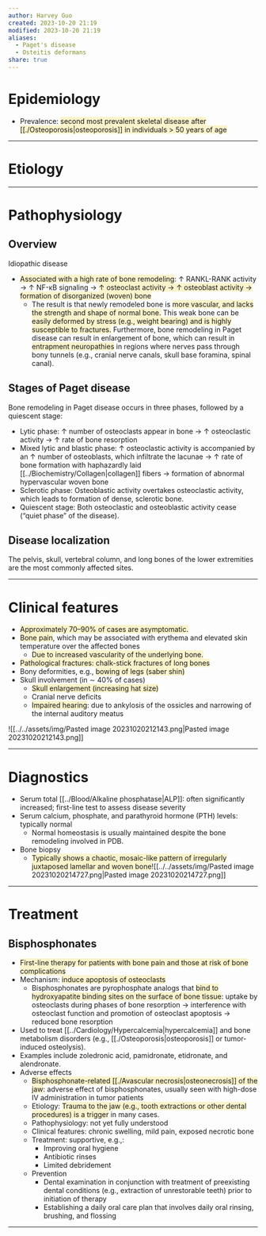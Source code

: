 ```yaml
---
author: Harvey Guo
created: 2023-10-20 21:19
modified: 2023-10-20 21:19
aliases:
  - Paget's disease
  - Osteitis deformans
share: true
---
```


# Epidemiology
- Prevalence: <span style="background:rgba(240, 200, 0, 0.2)">second most prevalent skeletal disease after [[./Osteoporosis|osteoporosis]] in individuals > 50 years of age</span>

---
# Etiology


---
# Pathophysiology
## Overview
Idiopathic disease 
- <span style="background:rgba(240, 200, 0, 0.2)">Associated with a high rate of bone remodeling</span>: ↑ RANKL-RANK activity → ↑ NF-κB signaling → <span style="background:rgba(240, 200, 0, 0.2)">↑ osteoclast activity → ↑ osteoblast activity → formation of disorganized (woven) bone </span>
	- The result is that newly remodeled bone is <span style="background:rgba(240, 200, 0, 0.2)">more vascular, and lacks the strength and shape of normal bone.</span> This weak bone can be <span style="background:rgba(240, 200, 0, 0.2)">easily deformed by stress (e.g., weight bearing) and is highly susceptible to fractures.</span> Furthermore, bone remodeling in Paget disease can result in enlargement of bone, which can result in<span style="background:rgba(240, 200, 0, 0.2)"> entrapment neuropathies</span> in regions where nerves pass through bony tunnels (e.g., cranial nerve canals, skull base foramina, spinal canal).
## Stages of Paget disease
Bone remodeling in Paget disease occurs in three phases, followed by a quiescent stage:
- Lytic phase: ↑ number of osteoclasts appear in bone → ↑ osteoclastic activity → ↑ rate of bone resorption 
- Mixed lytic and blastic phase: ↑ osteoclastic activity is accompanied by an ↑ number of osteoblasts, which infiltrate the lacunae  → ↑ rate of bone formation with haphazardly laid [[../Biochemistry/Collagen|collagen]] fibers  → formation of abnormal hypervascular woven bone 
- Sclerotic phase: Osteoblastic activity overtakes osteoclastic activity, which leads to formation of dense, sclerotic bone.
- Quiescent stage: Both osteoclastic and osteoblastic activity cease (“quiet phase” of the disease).
## Disease localization
The pelvis, skull, vertebral column, and long bones of the lower extremities are the most commonly affected sites.

---
# Clinical features
- <span style="background:rgba(240, 200, 0, 0.2)">Approximately 70–90% of cases are asymptomatic. </span>
- <span style="background:rgba(240, 200, 0, 0.2)">Bone pain</span>, which may be associated with erythema and elevated skin temperature over the affected bones 
	- <span style="background:rgba(240, 200, 0, 0.2)">Due to increased vascularity of the underlying bone.</span>
- <span style="background:rgba(240, 200, 0, 0.2)">Pathological fractures: chalk-stick fractures of long bones</span> 
- Bony deformities, e.g., <span style="background:rgba(240, 200, 0, 0.2)">bowing of legs (saber shin)</span>
- Skull involvement (in ∼ 40% of cases)
	- <span style="background:rgba(240, 200, 0, 0.2)">Skull enlargement (increasing hat size) </span>
	- Cranial nerve deficits
	- <span style="background:rgba(240, 200, 0, 0.2)">Impaired hearing</span>: due to ankylosis of the ossicles  and narrowing of the internal auditory meatus

![[../../assets/img/Pasted image 20231020212143.png|Pasted image 20231020212143.png]]

---
# Diagnostics
- Serum total [[../Blood/Alkaline phosphatase|ALP]]: often significantly increased; first-line test to assess disease severity 
- Serum calcium, phosphate, and parathyroid hormone (PTH) levels: typically normal
	- Normal homeostasis is usually maintained despite the bone remodeling involved in PDB.
- Bone biopsy
	- <span style="background:rgba(240, 200, 0, 0.2)">Typically shows a chaotic, mosaic-like pattern of irregularly juxtaposed lamellar and woven bone</span>![[../../assets/img/Pasted image 20231020214727.png|Pasted image 20231020214727.png]]

---
# Treatment
## Bisphosphonates
- <span style="background:rgba(240, 200, 0, 0.2)">First-line therapy for patients with bone pain and those at risk of bone complications</span>
- Mechanism: <span style="background:rgba(240, 200, 0, 0.2)">induce apoptosis of osteoclasts</span>
	- Bisphosphonates are pyrophosphate analogs that <span style="background:rgba(240, 200, 0, 0.2)">bind to hydroxyapatite binding sites on the surface of bone tissue</span>: uptake by osteoclasts during phases of bone resorption → interference with osteoclast function and promotion of osteoclast apoptosis → reduced bone resorption
- Used to treat [[../Cardiology/Hypercalcemia|hypercalcemia]] and bone metabolism disorders (e.g., [[./Osteoporosis|osteoporosis]] or tumor-induced osteolysis).
- Examples include zoledronic acid, pamidronate, etidronate, and alendronate.
- Adverse effects
	- <span style="background:rgba(240, 200, 0, 0.2)">Bisphosphonate-related [[./Avascular necrosis|osteonecrosis]] of the jaw</span>: adverse effect of bisphosphonates, usually seen with high-dose IV administration in tumor patients 
	- Etiology: <span style="background:rgba(240, 200, 0, 0.2)">Trauma to the jaw (e.g., tooth extractions or other dental procedures) is a trigger</span> in many cases.
	- Pathophysiology: not yet fully understood 
	- Clinical features: chronic swelling, mild pain, exposed necrotic bone
	- Treatment: supportive, e.g.,:
		- Improving oral hygiene
		- Antibiotic rinses
		- Limited debridement
	- Prevention
		- Dental examination in conjunction with treatment of preexisting dental conditions (e.g., extraction of unrestorable teeth) prior to initiation of therapy
		- Establishing a daily oral care plan that involves daily oral rinsing, brushing, and flossing

---
